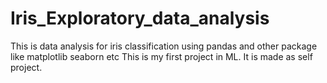 # Iris_Exploratory_data_analysis
This is data analysis for iris classification using pandas and other package like matplotlib seaborn etc
This is my first project in ML. It is made as self project. 

